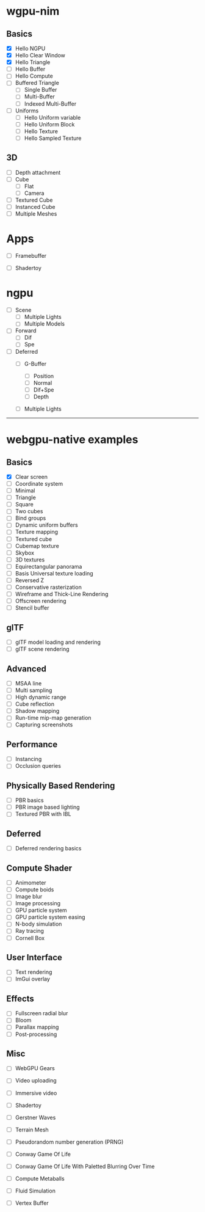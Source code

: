 # wgpu-nim
## Basics
- [x] Hello NGPU
- [x] Hello Clear Window
- [x] Hello Triangle
- [ ] Hello Buffer
- [ ] Hello Compute
- [ ] Buffered Triangle
  - [ ] Single Buffer
  - [ ] Multi-Buffer
  - [ ] Indexed Multi-Buffer
- [ ] Uniforms
  - [ ] Hello Uniform variable
  - [ ] Hello Uniform Block
  - [ ] Hello Texture
  - [ ] Hello Sampled Texture

## 3D
- [ ] Depth attachment
- [ ] Cube
  - [ ] Flat
  - [ ] Camera
- [ ] Textured Cube
- [ ] Instanced Cube
- [ ] Multiple Meshes

# Apps
- [ ] Framebuffer
- [ ] Shadertoy


# ngpu
- [ ] Scene
  - [ ] Multiple Lights
  - [ ] Multiple Models

- [ ] Forward
  - [ ] Dif
  - [ ] Spe

- [ ] Deferred
  - [ ] G-Buffer
    - [ ] Position
    - [ ] Normal
    - [ ] Dif+Spe
    - [ ] Depth
  - [ ] Multiple Lights


---
# webgpu-native examples
## Basics
- [x] Clear screen
- [ ] Coordinate system
- [ ] Minimal
- [ ] Triangle
- [ ] Square
- [ ] Two cubes
- [ ] Bind groups
- [ ] Dynamic uniform buffers
- [ ] Texture mapping
- [ ] Textured cube
- [ ] Cubemap texture
- [ ] Skybox
- [ ] 3D textures
- [ ] Equirectangular panorama
- [ ] Basis Universal texture loading
- [ ] Reversed Z
- [ ] Conservative rasterization
- [ ] Wireframe and Thick-Line Rendering
- [ ] Offscreen rendering
- [ ] Stencil buffer
## glTF
- [ ] glTF model loading and rendering
- [ ] glTF scene rendering
## Advanced
- [ ] MSAA line
- [ ] Multi sampling
- [ ] High dynamic range
- [ ] Cube reflection
- [ ] Shadow mapping
- [ ] Run-time mip-map generation
- [ ] Capturing screenshots
## Performance
- [ ] Instancing
- [ ] Occlusion queries
## Physically Based Rendering
- [ ] PBR basics
- [ ] PBR image based lighting
- [ ] Textured PBR with IBL
## Deferred
- [ ] Deferred rendering basics
## Compute Shader
- [ ] Animometer
- [ ] Compute boids
- [ ] Image blur
- [ ] Image processing
- [ ] GPU particle system
- [ ] GPU particle system easing
- [ ] N-body simulation
- [ ] Ray tracing
- [ ] Cornell Box
## User Interface
- [ ] Text rendering
- [ ] ImGui overlay
## Effects
- [ ] Fullscreen radial blur
- [ ] Bloom
- [ ] Parallax mapping
- [ ] Post-processing
## Misc
- [ ] WebGPU Gears
- [ ] Video uploading
- [ ] Immersive video
- [ ] Shadertoy
- [ ] Gerstner Waves
- [ ] Terrain Mesh
- [ ] Pseudorandom number generation (PRNG)
- [ ] Conway Game Of Life
- [ ] Conway Game Of Life With Paletted Blurring Over Time
- [ ] Compute Metaballs
- [ ] Fluid Simulation
- [ ] Vertex Buffer


